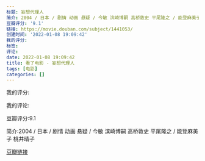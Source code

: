 ```yaml
---
标题: 妄想代理人
简介: 2004 / 日本 / 剧情 动画 悬疑 / 今敏 滨崎博嗣 高桥敦史 平尾隆之 / 能登麻美子 桃井晴子
豆瓣评分: '9.1'
链接: https://movie.douban.com/subject/1441053/
创建时间: '2022-01-08 19:09:42'
我的评分:
标签:
评论:
date: 2022-01-08 19:09:42
title: 看了电影 - 妄想代理人
tags: [电影]
categories: []
---
```


我的评分:

我的评论:

豆瓣评分:9.1

简介:2004 / 日本 / 剧情 动画 悬疑 / 今敏 滨崎博嗣 高桥敦史 平尾隆之 / 能登麻美子 桃井晴子

[豆瓣链接](https://movie.douban.com/subject/1441053/)

